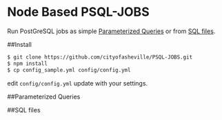 # Node Based PSQL-JOBS

Run PostGreSQL jobs as simple [Parameterized Queries](#Parameterized-Queries) or from [SQL files](#SQL-files).

##Install

```sh
$ git clone https://github.com/cityofasheville/PSQL-JOBS.git
$ npm install 
$ cp config_sample.yml config/config.yml
```

edit `config/config.yml`
update with your settings.


##Parameterized Queries

##SQL files




